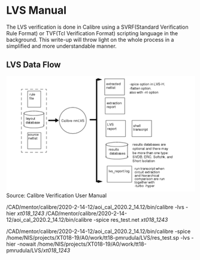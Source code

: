 # LVS Manual
The LVS verification is done in Calibre using a SVRF(Standard Verification Rule Format) or TVF(Tcl Verification Format) scripting language in the background. This write-up will throw light on the whole process in a simplified and more understandable manner.
## LVS Data Flow
![LVS_FLOW](https://github.com/prachi-mrudula/verification/blob/main/LVS/lvs_flow.png)
Source: Calibre Verification User Manual









/CAD/mentor/calibre/2020-2-14-12/aoi_cal_2020.2_14.12/bin/calibre -lvs -hier _xt018_1243_
/CAD/mentor/calibre/2020-2-14-12/aoi_cal_2020.2_14.12/bin/calibre -spice res_test.net _xt018_1243_

/CAD/mentor/calibre/2020-2-14-12/aoi_cal_2020.2_14.12/bin/calibre -spice /home/NIS/projects/XT018-19/A0/work/tt18-pmrudula/LVS/res_test.sp -lvs -hier -nowait /home/NIS/projects/XT018-19/A0/work/tt18-pmrudula/LVS/_xt018_1243_
